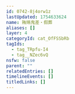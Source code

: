 ```yaml
---
id: 0742-8j4orw1z
lastUpdated: 1754633624
name: 贿赂鬼差・假葬
aliases: []
layer: 4
categoryId: cat_OfFSSbRb
tagIds:
  - tag_TRpfu-I4
  - tag__NZec6vQ
nsfw: false
parent: ""
relatedEntries: []
timelineEvents: []
titledLinks: []
---
```


